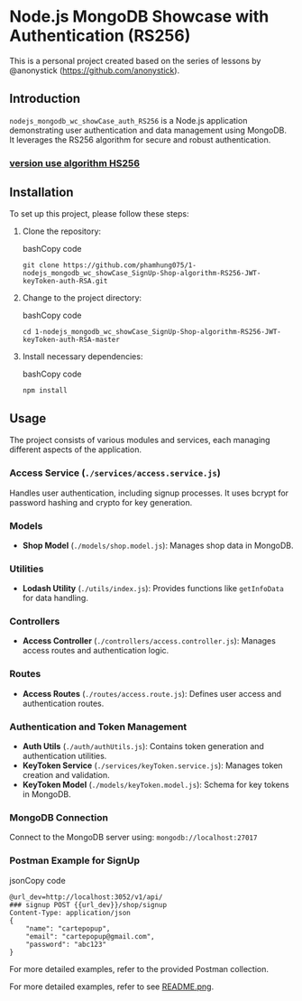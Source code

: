 # Node.js MongoDB Showcase with Authentication (RS256)
This is a personal project created based on the series of lessons by @anonystick (https://github.com/anonystick).
## Introduction

`nodejs_mongodb_wc_showCase_auth_RS256` is a Node.js application demonstrating user authentication and data management using MongoDB. It leverages the RS256 algorithm for secure and robust authentication.
### [version use algorithm HS256 ](https://github.com/phamhung075/2-nodejs_mongodb_wc_showCase_Dynamic_for_ApiKey_and_Permissions_HS256)
## Installation

To set up this project, please follow these steps:

1. Clone the repository:
    
    bashCopy code
    
    `git clone https://github.com/phamhung075/1-nodejs_mongodb_wc_showCase_SignUp-Shop-algorithm-RS256-JWT-keyToken-auth-RSA.git`
    
2. Change to the project directory:
    
    bashCopy code
    
    `cd 1-nodejs_mongodb_wc_showCase_SignUp-Shop-algorithm-RS256-JWT-keyToken-auth-RSA-master`
    
3. Install necessary dependencies:
    
    bashCopy code
    
    `npm install`
    

## Usage

The project consists of various modules and services, each managing different aspects of the application.

### Access Service (`./services/access.service.js`)

Handles user authentication, including signup processes. It uses bcrypt for password hashing and crypto for key generation.

### Models

- **Shop Model** (`./models/shop.model.js`): Manages shop data in MongoDB.

### Utilities

- **Lodash Utility** (`./utils/index.js`): Provides functions like `getInfoData` for data handling.

### Controllers

- **Access Controller** (`./controllers/access.controller.js`): Manages access routes and authentication logic.

### Routes

- **Access Routes** (`./routes/access.route.js`): Defines user access and authentication routes.

### Authentication and Token Management

- **Auth Utils** (`./auth/authUtils.js`): Contains token generation and authentication utilities.
- **KeyToken Service** (`./services/keyToken.service.js`): Manages token creation and validation.
- **KeyToken Model** (`./models/keyToken.model.js`): Schema for key tokens in MongoDB.

### MongoDB Connection

Connect to the MongoDB server using: `mongodb://localhost:27017`

### Postman Example for SignUp

jsonCopy code

```
@url_dev=http://localhost:3052/v1/api/  
### signup POST {{url_dev}}/shop/signup 
Content-Type: application/json  
{     
	"name": "cartepopup",     
	"email": "cartepopup@gmail.com",     
	"password": "abc123" 
}
```

For more detailed examples, refer to the provided Postman collection.

For more detailed examples, refer to see [README.png](./help01-rs256.png).
